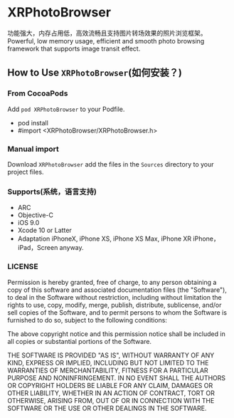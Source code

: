 # XRPhotoBrowser
功能强大，内存占用低，高效流畅且支持图片转场效果的照片浏览框架。Powerful, low memory usage, efficient and smooth photo browsing framework that supports image transit effect.

## How to Use `XRPhotoBrowser`(如何安装？)

### From CocoaPods

Add `pod XRPhotoBrowser` to your Podfile.
* pod install
* #import <XRPhotoBrowser/XRPhotoBrowser.h>
  
### Manual import

Download `XRPhotoBrowser` add the files in the `Sources` directory to your project files.

### Supports(系统，语言支持)

* ARC
* Objective-C
* iOS 9.0
* Xcode 10 or Latter
* Adaptation iPhoneX, iPhone XS, iPhone XS Max, iPhone XR
iPhone，iPad，Screen anyway.

### LICENSE

Permission is hereby granted, free of charge, to any person obtaining a copy
of this software and associated documentation files (the "Software"), to deal
in the Software without restriction, including without limitation the rights
to use, copy, modify, merge, publish, distribute, sublicense, and/or sell
copies of the Software, and to permit persons to whom the Software is
furnished to do so, subject to the following conditions:

The above copyright notice and this permission notice shall be included in all
copies or substantial portions of the Software.

THE SOFTWARE IS PROVIDED "AS IS", WITHOUT WARRANTY OF ANY KIND, EXPRESS OR
IMPLIED, INCLUDING BUT NOT LIMITED TO THE WARRANTIES OF MERCHANTABILITY,
FITNESS FOR A PARTICULAR PURPOSE AND NONINFRINGEMENT. IN NO EVENT SHALL THE
AUTHORS OR COPYRIGHT HOLDERS BE LIABLE FOR ANY CLAIM, DAMAGES OR OTHER
LIABILITY, WHETHER IN AN ACTION OF CONTRACT, TORT OR OTHERWISE, ARISING FROM,
OUT OF OR IN CONNECTION WITH THE SOFTWARE OR THE USE OR OTHER DEALINGS IN THE
SOFTWARE.

